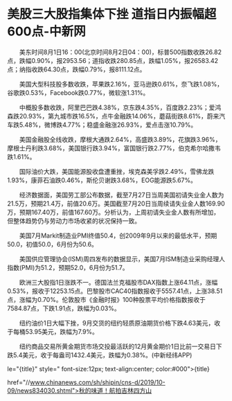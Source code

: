 # 美股三大股指集体下挫 道指日内振幅超600点-中新网

　　美东时间8月1日16：00(北京时间8月2日04：00)，标普500指数收跌26.82点，跌幅0.90%，报2953.56；道指收跌280.85点，跌幅1.05%，报26583.42点；纳指收跌64.30点，跌幅0.79%，报8111.12点。

　　美国大型科技股多数收跌，苹果跌2.16%，亚马逊跌0.61%，奈飞跌1.08%，谷歌跌0.53%，Facebook跌0.77%，微软涨1.31%。

　　中概股多数收跌，阿里巴巴跌4.38%，京东跌4.35%，百度跌2.23%；爱鸿森跌20.93%，第九城市跌16.5%，点牛金融跌14.06%，蘑菇街跌8.61%，蔚来汽车跌5.48%，微博跌4.77%；稳盛金融涨26.93%，爱点击涨10.79%。

　　美国金融股全线收跌，摩根大通跌2.64%，高盛跌3.89%，花旗跌3.96%，摩根士丹利跌3.68%，美国银行跌3.94%，富国银行跌2.77%，伯克希尔哈撒韦跌1.61%。

　　国际油价大跌，美国能源股收盘遭重挫，埃克森美孚跌2.49%，雪佛龙跌1.93%，康菲石油跌0.46%，斯伦贝谢跌3.68%，EOG能源跌5.67%。

　　经济数据面，美国劳工部公布数据，截至7月27日当周美国初请失业金人数为21.5万，预期21.4万，前值20.6万。美国截至7月20日当周续请失业金人数169.90万，预期167.40万，前值167.60万。分析认为，上周初请失业金人数有所增加，但整体趋势仍与劳动力市场收紧的状况保持一致。

　　美国7月Markit制造业PMI终值50.4，创2009年9月以来的最低水平，预期50.0，初值50.0，6月份为50.6。

　　美国供应管理协会(ISM)周四发布的数据显示，美国7月ISM制造业采购经理人指数(PMI)为51.2，预期52.0，6月份为51.7。

　　欧洲三大股指1日涨跌不一。德国法兰克福股市DAX指数上涨64.11点，涨幅0.53%，报收于12253.15点。巴黎股市CAC40指数报收于5557.41点，上涨38.51点，涨幅为0.70%。伦敦股市《金融时报》100种股票平均价格指数报收于7584.87点，下跌1.91点，跌幅为0.03%。

　　纽约油价1日大幅下挫，9月交货的纽约轻质原油期货价格下跌4.63美元，收于每桶53.95美元，跌幅为7.9%。

　　纽约商品交易所黄金期货市场交投最活跃的12月黄金期价1日比前一交易日下跌5.4美元，收于每盎司1432.4美元，跌幅为0.38%。(中新经纬APP)

le="{title}" style=" font-size:12px; text-align:center; color:#000">{title}

href="//www.chinanews.com/sh/shipin/cns-d/2019/10-09/news834030.shtml">秋的味道！航拍吉林四方山
